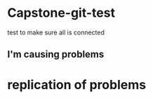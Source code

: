 # Capstone-git-test
test to make sure all is connected

## I'm causing problems
# replication of problems
